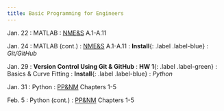 ```yaml
---
title: Basic Programming for Engineers
---
```

Jan. 22
: MATLAB 
  : [NME&S](https://www.wiley.com/en-ae/Numerical+Methods+for+Engineers+and+Scientists%3A+An+Introduction+with+Applications+Using+MATLAB%2C+3rd+Edition-p-9781118554937) A.1-A.11

Jan. 24
: MATLAB (cont.)
  : [NME&S](https://www.wiley.com/en-ae/Numerical+Methods+for+Engineers+and+Scientists%3A+An+Introduction+with+Applications+Using+MATLAB%2C+3rd+Edition-p-9781118554937) A.1-A.11
: **Install**{: .label .label-blue} 
  : *Git/GitHub*


Jan. 29
: **Version Control Using Git & GitHub**
: **HW 1**{: .label .label-green} 
  : Basics & Curve Fitting
: **Install**{: .label .label-blue} 
  : *Python*

Jan. 31
: Python 
  : [PP&NM](https://pythonnumericalmethods.berkeley.edu/notebooks/Index.html) Chapters 1-5

Feb. 5
: Python (cont.)
  : [PP&NM](https://pythonnumericalmethods.berkeley.edu/notebooks/Index.html) Chapters 1-5


